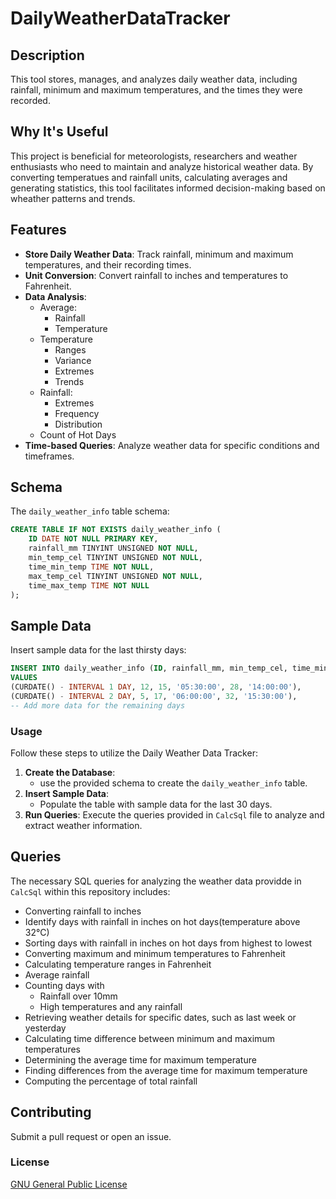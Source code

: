 # DailyWeatherDataTracker

## Description
This tool stores, manages, and analyzes daily weather data, including rainfall, minimum and maximum temperatures, and the times they were recorded.

## Why It's Useful
This project is beneficial for meteorologists, researchers and weather enthusiasts who need to maintain and analyze historical weather data. By converting temperatues and rainfall units, calculating averages and generating statistics, this tool facilitates informed decision-making based on wheather patterns and trends.

## Features 
  - **Store Daily Weather Data**: Track rainfall, minimum and maximum temperatures, and their recording times.
  - **Unit Conversion**: Convert rainfall to inches and temperatures to Fahrenheit.
  - **Data Analysis**:
    - Average:
      - Rainfall
      - Temperature
    - Temperature
      - Ranges
      - Variance
      - Extremes
      - Trends
    - Rainfall:
      - Extremes
      - Frequency
      - Distribution
    - Count of Hot Days
  - **Time-based Queries**: Analyze weather data for specific conditions and timeframes.

## Schema
The `daily_weather_info` table schema:

```sql
CREATE TABLE IF NOT EXISTS daily_weather_info (
    ID DATE NOT NULL PRIMARY KEY,
    rainfall_mm TINYINT UNSIGNED NOT NULL,
    min_temp_cel TINYINT UNSIGNED NOT NULL,
    time_min_temp TIME NOT NULL,
    max_temp_cel TINYINT UNSIGNED NOT NULL,
    time_max_temp TIME NOT NULL
);
  ```

## **Sample Data**
Insert sample data for the last thirsty days:
```sql
INSERT INTO daily_weather_info (ID, rainfall_mm, min_temp_cel, time_min_temp, max_temp_cel, time_max_temp)
VALUES 
(CURDATE() - INTERVAL 1 DAY, 12, 15, '05:30:00', 28, '14:00:00'),
(CURDATE() - INTERVAL 2 DAY, 5, 17, '06:00:00', 32, '15:30:00'),
-- Add more data for the remaining days
  ```

### **Usage**
Follow these steps to utilize the Daily Weather Data Tracker:
1. **Create the Database**:
   - use the provided schema to create the `daily_weather_info` table.
2. **Insert Sample Data**:
   - Populate the table with sample data for the last 30 days.
3. **Run Queries**: Execute the queries provided in `CalcSql` file to analyze and extract weather information.

## Queries
The necessary SQL queries for analyzing the weather data providde in `CalcSql` within this repository includes:
- Converting rainfall to inches
- Identify days with rainfall in inches on hot days(temperature above 32°C)
- Sorting days with rainfall in inches on hot days from highest to lowest
- Converting maximum and minimum temperatures to Fahrenheit
- Calculating temperature ranges in Fahrenheit
- Average rainfall
- Counting days with
  - Rainfall over 10mm
  - High temperatures and any rainfall
- Retrieving weather details for specific dates, such as last week or yesterday
- Calculating time difference between minimum and maximum temperatures
- Determining the average time for maximum temperature
- Finding differences from the average time for maximum temperature
- Computing the percentage of total rainfall 

## Contributing
Submit a pull request or open an issue. 

### License
[GNU General Public License](https://www.gnu.org/licenses/gpl-3.0.txt)
